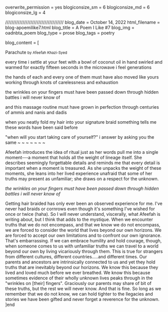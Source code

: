 overwrite_permission = yes
blogiconsize_sm = 6
blogiconsize_md = 6
blogiconsize_lg = 4

///////////////////////////////////// 
blog_date = October 14, 2022
html_filename = blog-apoemilike7.html
blog_title = A Poem I Like #7
blog_img = oadnbta_poem
blog_type = prose
blog_tags = poetry

blog_content = \[

Parachute  <small>by Afeefah Khazi-Syed</small>

every time i settle at your feet with a bowl of coconut oil in hand
swirled and warmed for exactly fifteen seconds in the microwave i feel
generations

the hands of each and every one of them must have also moved like yours
working through knots of carelessness and exhaustion

the wrinkles on your fingers must have been passed down through hidden
battles i will never know of

and this massage routine must have grown in perfection through centuries
of ammis and nanis and dadis

when you neatly fold my hair into your signature braid something tells
me these words have been said before

"when will you start taking care of yourself?" i answer by asking you
the same 
~ ~ ~ ~ ~ ~ ~ 

Afeefah introduces the idea of ritual just as her words pull me into a
single moment---a moment that holds all the weight of lineage itself.
She describes seemingly forgettable details and reminds me that every
detail is important when a moment is treasured. As she unpacks the
weight of these moments, she leans into her lived experience unafraid
that some of her truths may present as unfamiliar; she draws on a
respect for the unknown.

<em>the wrinkles on your fingers must have been passed down
through hidden battles i will never know of</em>

Getting hair braided has only ever been an observed experience for me.
I've never had braids or cornrows even though it's something I've wished for
once or twice (haha). So I will never understand, viscerally, what
Afeefah is writing about, but I think that adds to the mystique. When we
encounter truths that we do not encompass, and that we know we do not
encompass, we are forced to consider the world that lives beyond our own
horizons. We are forced to accept our own limitations and to confront
our own ignorance. That's embarrassing. If we can embrace humility and
hold courage, though, when someone comes to us with unfamiliar truths we
can travel to a world beyond our own by living vicariously through them.
This is true for strangers from different cultures, different
countries.....and different times. Our parents and ancestors are
intrinsically connected to us and yet they hold truths that are
inevitably beyond our horizons. We know this because they lived and
loved much before we ever breathed. We know this because sometimes
evidence of their wholly unknown lives peaks through in the "wrinkles on
\[their\] fingers". Graciously our parents may share of bit of these
truths, but the rest we will never know. And that is fine. So long as we
remember that we do not know, we can hold tighter to the llegacies and
stories we have been gifted and never forget a reverence for the
unknown. \]end

